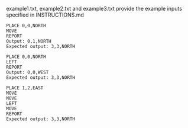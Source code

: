 example1.txt, example2.txt and example3.txt provide the example inputs specified in INSTRUCTIONS.md


```plain
PLACE 0,0,NORTH
MOVE
REPORT
Output: 0,1,NORTH
Expected output: 3,3,NORTH
```

```plain
PLACE 0,0,NORTH
LEFT
REPORT
Output: 0,0,WEST
Expected output: 3,3,NORTH
```

```plain
PLACE 1,2,EAST
MOVE
MOVE
LEFT
MOVE
REPORT
Expected output: 3,3,NORTH
```
